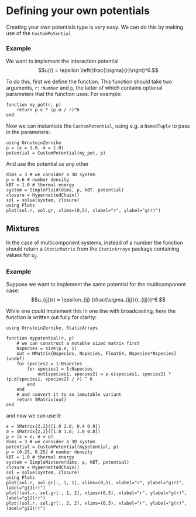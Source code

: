 # Defining your own potentials

Creating your own potentials type is very easy. We can do this by making use of the `CustomPotential`

### Example 

We want to implement the interaction potential 
$$u(r) = \epsilon \left(\frac{\sigma}{r}\right)^6.$$

To do this, first we define the function. This function should take two arguments, `r::Number` and `p`, the latter of which contains optional parameters that the function uses. For example:

```@example 1
function my_pot(r, p)
    return p.ϵ * (p.σ / r)^6
end
```

Now we can instantiate the `CustomPotential`, using e.g. a `NamedTuple` to pass in the parameters:

```@example 1
using OrnsteinZernike
p = (ϵ = 1.0, σ = 1.0)
potential = CustomPotential(my_pot, p)
```

And use the potential as any other 

```@example 1
dims = 3 # we consider a 3D system
ρ = 0.6 # number density
kBT = 1.0 # thermal energy
system = SimpleFluid(dims, ρ, kBT, potential)
closure = HypernettedChain()
sol = solve(system, closure)
using Plots
plot(sol.r, sol.gr, xlims=(0,5), xlabel="r", ylabel="g(r)")
```

## Mixtures

In the case of multicomponent systems, instead of a number the function should return a `StaticMatrix` from the `StaticArrays` package containing values for $u_{ij}$. 

### Example

Suppose we want to implement the same potential for the multicomponent case:
$$u_{ij}(r) = \epsilon_{ij} (\frac{\sigma_{ij}}{r_{ij}})^6.$$

While one could implement this in one line with broadcasting, here the function is written out fully for clarity:

```@example 2
using OrnsteinZernike, StaticArrays 

function mypotential(r, p)
    # we can construct a mutable sized matrix first
    Nspecies = size(p.ϵ, 1)
    out = MMatrix{Nspecies, Nspecies, Float64, Nspecies*Nspecies}(undef) 
    for species2 = 1:Nspecies
        for species1 = 1:Nspecies
            out[species1, species2] = p.ϵ[species1, species2] * (p.σ[species1, species2] / r) ^ 6
        end
    end
    # and convert it to an immutable variant
    return SMatrix(out) 
end
```

and now we can use it:

```@example 2
ϵ = SMatrix{2,2}([1.0 2.0; 0.4 0.9])
σ = SMatrix{2,2}([1.0 1.0; 1.0 0.8])
p = (ϵ = ϵ, σ = σ)
dims = 3 # we consider a 3D system
potential = CustomPotential(mypotential, p)
ρ = [0.25, 0.25] # number density
kBT = 1.0 # thermal energy
system = SimpleMixture(dims, ρ, kBT, potential)
closure = HypernettedChain()
sol = solve(system, closure)
using Plots
plot(sol.r, sol.gr[:, 1, 1], xlims=(0,5), xlabel="r", ylabel="g(r)", label="g11(r)")
plot!(sol.r, sol.gr[:, 1, 2], xlims=(0,5), xlabel="r", ylabel="g(r)", label="g12(r)")
plot!(sol.r, sol.gr[:, 2, 2], xlims=(0,5), xlabel="r", ylabel="g(r)", label="g22(r)")
```
